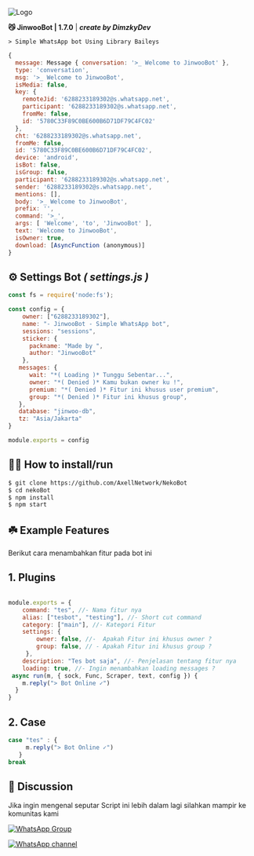 ![Logo](https://files.catbox.moe/obf6o0.jpg)

**😼 JinwooBot | 1.7.0** | ***create by DimzkyDev***


```> Simple WhatsApp bot Using Library Baileys```

```javascript
{
  message: Message { conversation: '>_ Welcome to JinwooBot' },
  type: 'conversation',
  msg: '>_ Welcome to JinwooBot',
  isMedia: false,
  key: {
    remoteJid: '6288233189302@s.whatsapp.net',
    participant: '6288233189302@s.whatsapp.net',
    fromMe: false,
    id: '5780C33F89C0BE600B6D71DF79C4FC02'
  },
  cht: '6288233189302@s.whatsapp.net',
  fromMe: false,
  id: '5780C33F89C0BE600B6D71DF79C4FC02',
  device: 'android',
  isBot: false,
  isGroup: false,
  participant: '6288233189302@s.whatsapp.net',
  sender: '6288233189302@s.whatsapp.net',
  mentions: [],
  body: '>_ Welcome to JinwooBot',
  prefix: '',
  command: '>_',
  args: [ 'Welcome', 'to', 'JinwooBot' ],
  text: 'Welcome to JinwooBot',
  isOwner: true,
  download: [AsyncFunction (anonymous)]
}
```
## ⚙️ Settings Bot ***( settings.js )***

```javascript
const fs = require('node:fs');

const config = {
    owner: ["6288233189302"],
    name: "- JinwooBot - Simple WhatsApp bot",
    sessions: "sessions",
    sticker: {
      packname: "Made by ",
      author: "JinwooBot"
    },
   messages: {
      wait: "*( Loading )* Tunggu Sebentar...",
      owner: "*( Denied )* Kamu bukan owner ku !",
      premium: "*( Denied )* Fitur ini khusus user premium",
      group: "*( Denied )* Fitur ini khusus group",
   },
   database: "jinwoo-db",
   tz: "Asia/Jakarta"
}

module.exports = config
```


## 👨‍💻 How to install/run


```bash
$ git clone https://github.com/AxellNetwork/NekoBot
$ cd nekoBot
$ npm install
$ npm start
```

## ☘️ Example Features
Berikut cara menambahkan fitur pada bot ini

## 1. Plugins

```javascript

module.exports = {
    command: "tes", //- Nama fitur nya
    alias: ["tesbot", "testing"], //- Short cut command
    category: ["main"], //- Kategori Fitur 
    settings: {
        owner: false, //-  Apakah Fitur ini khusus owner ?
        group: false, // - Apakah Fitur ini khusus group ?
     },
    description: "Tes bot saja", //- Penjelasan tentang fitur nya
    loading: true, //- Ingin menambahkan loading messages ?
 async run(m, { sock, Func, Scraper, text, config }) {
    m.reply("> Bot Online ✓")
  }
}
```
## 2. Case

```javascript
case "tes" : {
     m.reply("> Bot Online ✓")
   }
break
```
## 📢 Discussion 
Jika ingin mengenal seputar Script ini lebih dalam lagi
silahkan mampir ke komunitas kami

[![WhatsApp Group](https://img.shields.io/badge/WhatsApp%20Group-25D366?style=for-the-badge&logo=whatsapp&logoColor=white)](https://chat.whatsapp.com/ErlaFMvdnfu5OGxCVGJW8V)

[![WhatsApp channel](https://img.shields.io/badge/WhatsApp%20Channel-25D366?style=for-the-badge&logo=whatsapp&logoColor=white)](https://whatsapp.com/channel/0029Vb0YWvYJ3jusF2nk9U1P)

